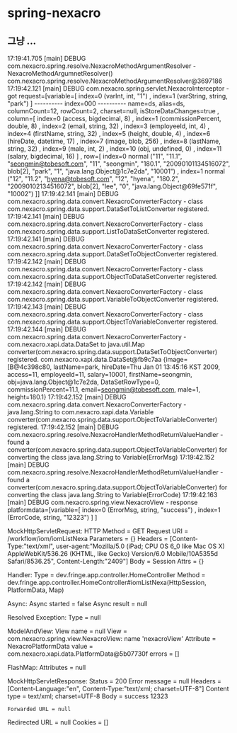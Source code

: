 # spring-nexacro
그냥 ...
--
17:19:41.705 [main] DEBUG com.nexacro.spring.resolve.NexacroMethodArgumentResolver - NexacroMethodArgumnetResolver() com.nexacro.spring.resolve.NexacroMethodArgumentResolver@3697186
17:19:42.121 [main] DEBUG com.nexacro.spring.servlet.NexacroInterceptor - got request=[variable=[
	index=0 (varInt, int, "1")
	, index=1 (varString, string, "park")
]
---------- index=000 ----------
name=ds, alias=ds, columnCount=12, rowCount=2, charset=null, isStoreDataChanges=true
, column=[
	index=0 (access, bigdecimal, 8)
	, index=1 (commissionPercent, double, 8)
	, index=2 (email, string, 32)
	, index=3 (employeeId, int, 4)
	, index=4 (firstName, string, 32)
	, index=5 (height, double, 4)
	, index=6 (hireDate, datetime, 17)
	, index=7 (image, blob, 256)
	, index=8 (lastName, string, 32)
	, index=9 (male, int, 2)
	, index=10 (obj, undefined, 0)
	, index=11 (salary, bigdecimal, 16)
]
, row=[
	index=0 normal ("11", "11.1", "seongmin@tobesoft.com", "11", "seongmin", "180.1", "20090101134516072", blob[2], "park", "1", "java.lang.Object@1c7e2da", "10001")
	, index=1 normal ("12", "11.2", "hyena@tobesoft.com", "12", "hyena", "180.2", "20090102134516072", blob[2], "lee", "0", "java.lang.Object@69fe571f", "10002")
]]
17:19:42.141 [main] DEBUG com.nexacro.spring.data.convert.NexacroConverterFactory - class com.nexacro.spring.data.support.DataSetToListConverter registered.
17:19:42.141 [main] DEBUG com.nexacro.spring.data.convert.NexacroConverterFactory - class com.nexacro.spring.data.support.ListToDataSetConverter registered.
17:19:42.141 [main] DEBUG com.nexacro.spring.data.convert.NexacroConverterFactory - class com.nexacro.spring.data.support.DataSetToObjectConverter registered.
17:19:42.142 [main] DEBUG com.nexacro.spring.data.convert.NexacroConverterFactory - class com.nexacro.spring.data.support.ObjectToDataSetConverter registered.
17:19:42.142 [main] DEBUG com.nexacro.spring.data.convert.NexacroConverterFactory - class com.nexacro.spring.data.support.VariableToObjectConverter registered.
17:19:42.143 [main] DEBUG com.nexacro.spring.data.convert.NexacroConverterFactory - class com.nexacro.spring.data.support.ObjectToVariableConverter registered.
17:19:42.144 [main] DEBUG com.nexacro.spring.data.convert.NexacroConverterFactory - com.nexacro.xapi.data.DataSet to java.util.Map converter(com.nexacro.spring.data.support.DataSetToObjectConverter) registered.
com.nexacro.xapi.data.DataSet@fb9c7aa
{image=[B@4c398c80, lastName=park, hireDate=Thu Jan 01 13:45:16 KST 2009, access=11, employeeId=11, salary=10001, firstName=seongmin, obj=java.lang.Object@1c7e2da, DataSetRowType=0, commissionPercent=11.1, email=seongmin@tobesoft.com, male=1, height=180.1}
17:19:42.152 [main] DEBUG com.nexacro.spring.data.convert.NexacroConverterFactory - java.lang.String to com.nexacro.xapi.data.Variable converter(com.nexacro.spring.data.support.ObjectToVariableConverter) registered.
17:19:42.152 [main] DEBUG com.nexacro.spring.resolve.NexacroHandlerMethodReturnValueHandler - found a converter(com.nexacro.spring.data.support.ObjectToVariableConverter) for converting the class java.lang.String to Variable(ErrorMsg)
17:19:42.152 [main] DEBUG com.nexacro.spring.resolve.NexacroHandlerMethodReturnValueHandler - found a converter(com.nexacro.spring.data.support.ObjectToVariableConverter) for converting the class java.lang.String to Variable(ErrorCode)
17:19:42.163 [main] DEBUG com.nexacro.spring.view.NexacroView - response platformdata=[variable=[
	index=0 (ErrorMsg, string, "success")
	, index=1 (ErrorCode, string, "12323")
]
]

MockHttpServletRequest:
      HTTP Method = GET
      Request URI = /workflow/iom/iomListNexa
       Parameters = {}
          Headers = [Content-Type:"text/xml", user-agent:"Mozilla/5.0 (iPad; CPU OS 6_0 like Mac OS X) AppleWebKit/536.26 (KHTML, like Gecko) Version/6.0 Mobile/10A5355d Safari/8536.25", Content-Length:"2409"]
             Body = <no character encoding set>
    Session Attrs = {}

Handler:
             Type = dev.fringe.app.controller.HomeController
           Method = dev.fringe.app.controller.HomeController#iomListNexa(HttpSession, PlatformData, Map)

Async:
    Async started = false
     Async result = null

Resolved Exception:
             Type = null

ModelAndView:
        View name = null
             View = com.nexacro.spring.view.NexacroView: name 'nexacroView'
        Attribute = NexacroPlatformData
            value = com.nexacro.xapi.data.PlatformData@5b07730f
           errors = []

FlashMap:
       Attributes = null

MockHttpServletResponse:
           Status = 200
    Error message = null
          Headers = [Content-Language:"en", Content-Type:"text/xml; charset=UTF-8"]
     Content type = text/xml; charset=UTF-8
             Body = <?xml version="1.0" encoding="UTF-8"?>
<Root xmlns="http://www.nexacro.com/platform/dataset" ver="5000">
	<Parameters>
		<Parameter id="ErrorMsg" type="string">success</Parameter>
		<Parameter id="ErrorCode" type="string">12323</Parameter>
	</Parameters>
</Root>

    Forwarded URL = null
   Redirected URL = null
          Cookies = []
